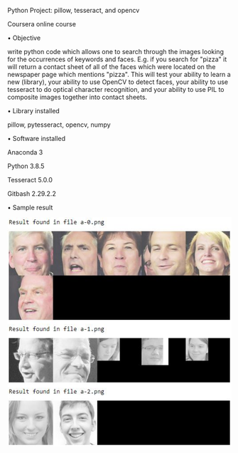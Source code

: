 Python Project: pillow, tesseract, and opencv

Coursera online course


•	Objective

write python code which allows one to search through the images looking for the occurrences of keywords and faces. E.g. if you search for "pizza" it will return a contact sheet of all of the faces which were located on the newspaper page which mentions "pizza". This will test your ability to learn a new (library), your ability to use OpenCV to detect faces, your ability to use tesseract to do optical character recognition, and your ability to use PIL to composite images together into contact sheets.


•	Library installed

pillow, pytesseract, opencv, numpy


•	Software installed 

Anaconda 3

Python 3.8.5

Tesseract 5.0.0

Gitbash 2.29.2.2


•	Sample result 

![alt text](https://github.com/cocoyyu/FaceRecognition/blob/main/sample_result.JPG)


